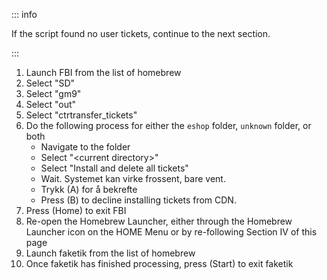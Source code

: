 ::: info

If the script found no user tickets, continue to the next section.

:::

1. Launch FBI from the list of homebrew
2. Select "SD"
3. Select "gm9"
4. Select "out"
5. Select "ctrtransfer_tickets"
6. Do the following process for either the `eshop` folder, `unknown` folder, or both
    - Navigate to the folder
    - Select "\<current directory>"
    - Select "Install and delete all tickets"
    - Wait. Systemet kan virke frossent, bare vent.
    - Trykk (A) for å bekrefte
    - Press (B) to decline installing tickets from CDN.
7. Press (Home) to exit FBI
8. Re-open the Homebrew Launcher, either through the Homebrew Launcher icon on the HOME Menu or by re-following Section IV of this page
9. Launch faketik from the list of homebrew
10. Once faketik has finished processing, press (Start) to exit faketik
